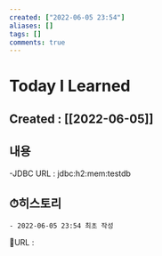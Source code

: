 ```yaml
---
created: ["2022-06-05 23:54"]
aliases: []
tags: []
comments: true
---
```


# Today I Learned
## Created : [[2022-06-05]]

## 내용
-JDBC URL :  jdbc:h2:mem:testdb

## ⏱히스토리
	- 2022-06-05 23:54 최초 작성


📙URL :